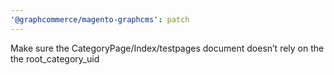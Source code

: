 ```yaml
---
'@graphcommerce/magento-graphcms': patch
---
```


Make sure the CategoryPage/Index/testpages document doesn’t rely on the the root_category_uid
